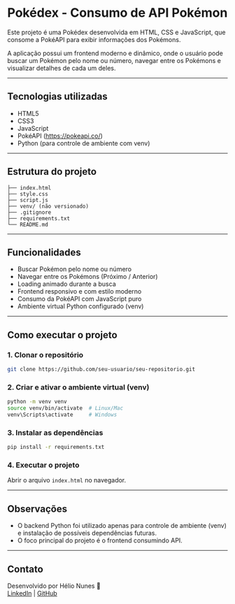 # Pokédex - Consumo de API Pokémon

Este projeto é uma Pokédex desenvolvida em HTML, CSS e JavaScript, que consome a PokéAPI para exibir informações dos Pokémons.

A aplicação possui um frontend moderno e dinâmico, onde o usuário pode buscar um Pokémon pelo nome ou número, navegar entre os Pokémons e visualizar detalhes de cada um deles.

---

## Tecnologias utilizadas

- HTML5  
- CSS3  
- JavaScript  
- PokéAPI (https://pokeapi.co/)  
- Python (para controle de ambiente com venv)

---

## Estrutura do projeto

```
├── index.html
├── style.css
├── script.js
├── venv/ (não versionado)
├── .gitignore
├── requirements.txt
└── README.md
```

---

## Funcionalidades

- Buscar Pokémon pelo nome ou número
- Navegar entre os Pokémons (Próximo / Anterior)
- Loading animado durante a busca
- Frontend responsivo e com estilo moderno
- Consumo da PokéAPI com JavaScript puro
- Ambiente virtual Python configurado (venv)

---

## Como executar o projeto

### 1. Clonar o repositório
```bash
git clone https://github.com/seu-usuario/seu-repositorio.git
```

### 2. Criar e ativar o ambiente virtual (venv)
```bash
python -m venv venv
source venv/bin/activate  # Linux/Mac
venv\Scripts\activate     # Windows
```

### 3. Instalar as dependências
```bash
pip install -r requirements.txt
```

### 4. Executar o projeto
Abrir o arquivo `index.html` no navegador.

---

## Observações

- O backend Python foi utilizado apenas para controle de ambiente (venv) e instalação de possíveis dependências futuras.
- O foco principal do projeto é o frontend consumindo API.

---

## Contato

Desenvolvido por Hélio Nunes 🚀  
[LinkedIn](https://www.linkedin.com/in/helionunes780/) | [GitHub](https://github.com/Meizolas)

